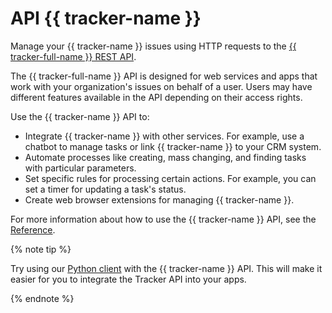 # API {{ tracker-name }}

Manage your {{ tracker-name }} issues using HTTP requests to the [{{ tracker-full-name }} REST API](../about-api.md).

The {{ tracker-full-name }} API is designed for web services and apps that work with your organization's issues on behalf of a user. Users may have different features available in the API depending on their access rights.

Use the {{ tracker-name }} API to:

- Integrate {{ tracker-name }} with other services. For example, use a chatbot to manage tasks or link {{ tracker-name }} to your CRM system.
- Automate processes like creating, mass changing, and finding tasks with particular parameters.
- Set specific rules for processing certain actions. For example, you can set a timer for updating a task's status.
- Create web browser extensions for managing {{ tracker-name }}.

For more information about how to use the {{ tracker-name }} API, see the [Reference](../about-api.md).



{% note tip %}

Try using our [Python client](python.md) with the {{ tracker-name }} API. This will make it easier for you to integrate the Tracker API into your apps.

{% endnote %}

